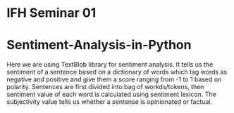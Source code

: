 # IFH Seminar 01
# Sentiment-Analysis-in-Python 
Here we are using TextBlob library for sentiment analysis. It tells us the sentiment of a sentence based on a dictionary of words which tag words
as negative and positive and give them a score ranging from -1 to 1 based on polarity. Sentences are first divided into bag of workds/tokens,
then sentiment value of each word is calculated using sentiment lexicon. The subjectivity value tells us whether a sentense is opinionated or factual. 




